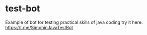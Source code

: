 # test-bot
Example of bot for testing practical skills of java coding 
try it here: https://t.me/SimohinJavaTestBot
